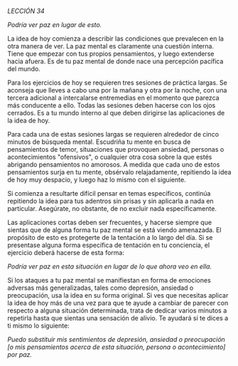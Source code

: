 *LECCIÓN 34*

*Podría ver paz en lugar de esto.*

La idea de hoy comienza a describir las condiciones que prevalecen en la otra manera de ver. La paz mental es claramente una cuestión interna. Tiene que empezar con tus propios pensamientos, y luego extenderse hacia afuera. Es de tu paz mental de donde nace una percepción pacífica del mundo.

Para los ejercicios de hoy se requieren tres sesiones de práctica largas. Se aconseja que lleves a cabo una por la mañana y otra por la noche, con una tercera adicional a intercalarse entremedias en el momento que parezca más conducente a ello. Todas las sesiones deben hacerse con los ojos cerrados. Es a tu mundo interno al que deben dirigirse las aplicaciones de la idea de hoy.

Para cada una de estas sesiones largas se requieren alrededor de cinco minutos de búsqueda mental. Escudriña tu mente en busca de pensamientos de temor, situaciones que provoquen ansiedad, personas o acontecimientos "ofensivos", o cualquier otra cosa sobre la que estés abrigando pensamientos no amorosos. A medida que cada uno de estos pensamientos surja en tu mente, obsérvalo relajadamente, repitiendo la idea de hoy muy despacio, y luego haz lo mismo con el siguiente.

Si comienza a resultarte difícil pensar en temas específicos, continúa repitiendo la idea para tus adentros sin prisas y sin aplicarla a nada en particular. Asegúrate, no obstante, de no excluir nada específicamente.

Las aplicaciones cortas deben ser frecuentes, y hacerse siempre que sientas que de alguna forma tu paz mental se está viendo amenazada. El propósito de esto es protegerte de la tentación a lo largo del día. Si se presentase alguna forma específica de tentación en tu conciencia, el ejercicio deberá hacerse de esta forma:

_Podría ver paz en esta situación en lugar de lo que ahora veo en ella._

Si los ataques a tu paz mental se manifiestan en forma de emociones adversas más generalizadas, tales como depresión, ansiedad o preocupación, usa la idea en su forma original. Si ves que necesitas aplicar la idea de hoy más de una vez para que te ayude a cambiar de parecer con respecto a alguna situación determinada, trata de dedicar varios minutos a repetirla hasta que sientas una sensación de alivio. Te ayudará si te dices a ti mismo lo siguiente:

_Puedo substituir mis sentimientos de depresión, ansiedad o preocupación [o mis pensamientos acerca de esta situación, persona o acontecimiento] por paz._